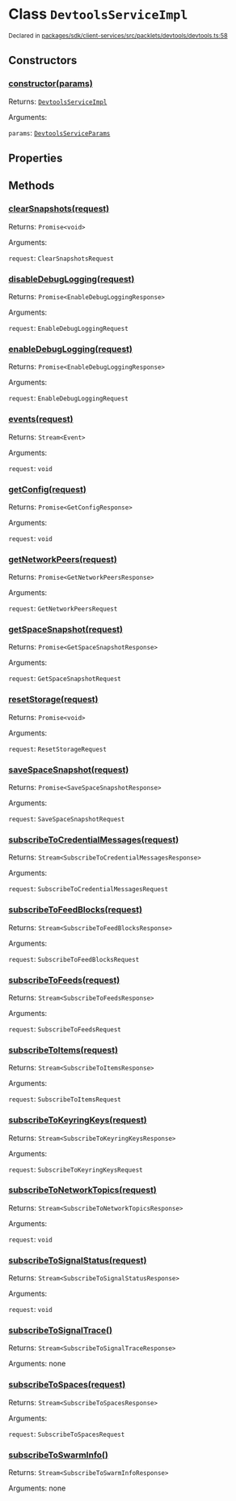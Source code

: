 # Class `DevtoolsServiceImpl`
<sub>Declared in [packages/sdk/client-services/src/packlets/devtools/devtools.ts:58](https://github.com/dxos/protocols/blob/main/packages/sdk/client-services/src/packlets/devtools/devtools.ts#L58)</sub>




## Constructors
### [constructor(params)](https://github.com/dxos/protocols/blob/main/packages/sdk/client-services/src/packlets/devtools/devtools.ts#L59)


Returns: <code>[DevtoolsServiceImpl](/api/@dxos/client-services/classes/DevtoolsServiceImpl)</code>

Arguments: 

`params`: <code>[DevtoolsServiceParams](/api/@dxos/client-services/types/DevtoolsServiceParams)</code>

## Properties

## Methods
### [clearSnapshots(request)](https://github.com/dxos/protocols/blob/main/packages/sdk/client-services/src/packlets/devtools/devtools.ts#L119)


Returns: <code>Promise&lt;void&gt;</code>

Arguments: 

`request`: <code>ClearSnapshotsRequest</code>
### [disableDebugLogging(request)](https://github.com/dxos/protocols/blob/main/packages/sdk/client-services/src/packlets/devtools/devtools.ts#L81)


Returns: <code>Promise&lt;EnableDebugLoggingResponse&gt;</code>

Arguments: 

`request`: <code>EnableDebugLoggingRequest</code>
### [enableDebugLogging(request)](https://github.com/dxos/protocols/blob/main/packages/sdk/client-services/src/packlets/devtools/devtools.ts#L77)


Returns: <code>Promise&lt;EnableDebugLoggingResponse&gt;</code>

Arguments: 

`request`: <code>EnableDebugLoggingRequest</code>
### [events(request)](https://github.com/dxos/protocols/blob/main/packages/sdk/client-services/src/packlets/devtools/devtools.ts#L61)


Returns: <code>Stream&lt;Event&gt;</code>

Arguments: 

`request`: <code>void</code>
### [getConfig(request)](https://github.com/dxos/protocols/blob/main/packages/sdk/client-services/src/packlets/devtools/devtools.ts#L69)


Returns: <code>Promise&lt;GetConfigResponse&gt;</code>

Arguments: 

`request`: <code>void</code>
### [getNetworkPeers(request)](https://github.com/dxos/protocols/blob/main/packages/sdk/client-services/src/packlets/devtools/devtools.ts#L123)


Returns: <code>Promise&lt;GetNetworkPeersResponse&gt;</code>

Arguments: 

`request`: <code>GetNetworkPeersRequest</code>
### [getSpaceSnapshot(request)](https://github.com/dxos/protocols/blob/main/packages/sdk/client-services/src/packlets/devtools/devtools.ts#L111)


Returns: <code>Promise&lt;GetSpaceSnapshotResponse&gt;</code>

Arguments: 

`request`: <code>GetSpaceSnapshotRequest</code>
### [resetStorage(request)](https://github.com/dxos/protocols/blob/main/packages/sdk/client-services/src/packlets/devtools/devtools.ts#L73)


Returns: <code>Promise&lt;void&gt;</code>

Arguments: 

`request`: <code>ResetStorageRequest</code>
### [saveSpaceSnapshot(request)](https://github.com/dxos/protocols/blob/main/packages/sdk/client-services/src/packlets/devtools/devtools.ts#L115)


Returns: <code>Promise&lt;SaveSpaceSnapshotResponse&gt;</code>

Arguments: 

`request`: <code>SaveSpaceSnapshotRequest</code>
### [subscribeToCredentialMessages(request)](https://github.com/dxos/protocols/blob/main/packages/sdk/client-services/src/packlets/devtools/devtools.ts#L89)


Returns: <code>Stream&lt;SubscribeToCredentialMessagesResponse&gt;</code>

Arguments: 

`request`: <code>SubscribeToCredentialMessagesRequest</code>
### [subscribeToFeedBlocks(request)](https://github.com/dxos/protocols/blob/main/packages/sdk/client-services/src/packlets/devtools/devtools.ts#L107)


Returns: <code>Stream&lt;SubscribeToFeedBlocksResponse&gt;</code>

Arguments: 

`request`: <code>SubscribeToFeedBlocksRequest</code>
### [subscribeToFeeds(request)](https://github.com/dxos/protocols/blob/main/packages/sdk/client-services/src/packlets/devtools/devtools.ts#L103)


Returns: <code>Stream&lt;SubscribeToFeedsResponse&gt;</code>

Arguments: 

`request`: <code>SubscribeToFeedsRequest</code>
### [subscribeToItems(request)](https://github.com/dxos/protocols/blob/main/packages/sdk/client-services/src/packlets/devtools/devtools.ts#L99)


Returns: <code>Stream&lt;SubscribeToItemsResponse&gt;</code>

Arguments: 

`request`: <code>SubscribeToItemsRequest</code>
### [subscribeToKeyringKeys(request)](https://github.com/dxos/protocols/blob/main/packages/sdk/client-services/src/packlets/devtools/devtools.ts#L85)


Returns: <code>Stream&lt;SubscribeToKeyringKeysResponse&gt;</code>

Arguments: 

`request`: <code>SubscribeToKeyringKeysRequest</code>
### [subscribeToNetworkTopics(request)](https://github.com/dxos/protocols/blob/main/packages/sdk/client-services/src/packlets/devtools/devtools.ts#L127)


Returns: <code>Stream&lt;SubscribeToNetworkTopicsResponse&gt;</code>

Arguments: 

`request`: <code>void</code>
### [subscribeToSignalStatus(request)](https://github.com/dxos/protocols/blob/main/packages/sdk/client-services/src/packlets/devtools/devtools.ts#L131)


Returns: <code>Stream&lt;SubscribeToSignalStatusResponse&gt;</code>

Arguments: 

`request`: <code>void</code>
### [subscribeToSignalTrace()](https://github.com/dxos/protocols/blob/main/packages/sdk/client-services/src/packlets/devtools/devtools.ts#L135)


Returns: <code>Stream&lt;SubscribeToSignalTraceResponse&gt;</code>

Arguments: none
### [subscribeToSpaces(request)](https://github.com/dxos/protocols/blob/main/packages/sdk/client-services/src/packlets/devtools/devtools.ts#L95)


Returns: <code>Stream&lt;SubscribeToSpacesResponse&gt;</code>

Arguments: 

`request`: <code>SubscribeToSpacesRequest</code>
### [subscribeToSwarmInfo()](https://github.com/dxos/protocols/blob/main/packages/sdk/client-services/src/packlets/devtools/devtools.ts#L139)


Returns: <code>Stream&lt;SubscribeToSwarmInfoResponse&gt;</code>

Arguments: none